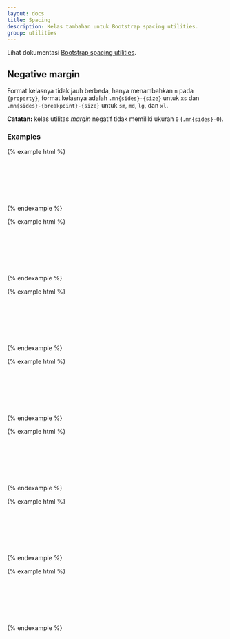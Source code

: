 ```yaml
---
layout: docs
title: Spacing
description: Kelas tambahan untuk Bootstrap spacing utilities.
group: utilities
---
```


Lihat dokumentasi [Bootstrap spacing utilities](https://v4-alpha.getbootstrap.com/utilities/spacing/).

## Negative margin

Format kelasnya tidak jauh berbeda, hanya menambahkan `n` pada `{property}`, format kelasnya adalah `.mn{sides}-{size}` untuk `xs` dan `.mn{sides}-{breakpoint}-{size}` untuk `sm`, `md`, `lg`, dan `xl`.

**Catatan:** kelas utilitas *margin* negatif tidak memiliki ukuran `0` (`.mn{sides}-0`).

### Examples

{% example html %}
<div class="p-3 bg-inverse">
  <div class="mnt-3 bg-faded" style="height: 100px;"></div>
</div>
{% endexample %}

{% example html %}
<div class="p-3 bg-inverse">
  <div class="mnr-3 bg-faded" style="height: 100px;"></div>
</div>
{% endexample %}

{% example html %}
<div class="p-3 bg-inverse">
  <div class="mnb-3 bg-faded" style="height: 100px;"></div>
</div>
{% endexample %}

{% example html %}
<div class="p-3 bg-inverse">
  <div class="mnl-3 bg-faded" style="height: 100px;"></div>
</div>
{% endexample %}

{% example html %}
<div class="p-3 bg-inverse">
  <div class="mnx-3 bg-faded" style="height: 100px;"></div>
</div>
{% endexample %}

{% example html %}
<div class="p-3 bg-inverse">
  <div class="mny-3 bg-faded" style="height: 100px;"></div>
</div>
{% endexample %}

{% example html %}
<div class="p-3 bg-inverse">
  <div class="mn-3 bg-faded" style="height: 100px;"></div>
</div>
{% endexample %}
